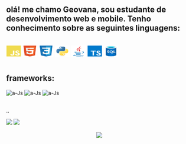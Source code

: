 <h2> olá! me chamo Geovana, sou estudante de desenvolvimento web e mobile. Tenho conhecimento sobre as seguintes linguagens: </h2>
 <div style="display: inline_block"><br>
 
  <img align="center" alt="a-Js" height="30" width="40" src="https://raw.githubusercontent.com/devicons/devicon/master/icons/javascript/javascript-plain.svg">
  <img align="center" alt="a-HTML" height="30" width="40" src="https://raw.githubusercontent.com/devicons/devicon/master/icons/html5/html5-original.svg">
  <img align="center" alt="a-CSS" height="30" width="40" src="https://raw.githubusercontent.com/devicons/devicon/master/icons/css3/css3-original.svg">
  <img align="center" alt="a-Python" height="30" width="40" src="https://raw.githubusercontent.com/devicons/devicon/master/icons/python/python-original.svg">
<img align="center" alt="a-Python" height="30" width="40" src="https://raw.githubusercontent.com/devicons/devicon/master/icons/java/java-original.svg">
<img align="center" alt="a-Python" height="30" width="40" src="https://raw.githubusercontent.com/devicons/devicon/master/icons/typescript/typescript-original.svg">
<img align="center" alt="a-Python" height="30" width="40" src="https://raw.githubusercontent.com/devicons/devicon/master/icons/azuresqldatabase/azuresqldatabase-original.svg">
</div> <br>

<h2>frameworks:</h2>
<div style="display: inline_block">
<img align="center" alt="a-Js" height="30" width="40" src="https://cdn.jsdelivr.net/gh/devicons/devicon@latest/icons/angular/angular-original.svg">
<img align="center" alt="a-Js" height="30" width="40" src="https://cdn.jsdelivr.net/gh/devicons/devicon@latest/icons/vuejs/vuejs-original.svg">
 <img align="center" alt="a-Js" height="30" width="40" src="https://cdn.jsdelivr.net/gh/devicons/devicon@latest/icons/tailwindcss/tailwindcss-original.svg">
</div> <br>


..
<div> <a href="https://www.instagram.com/geoou_of/" target="_blank"><img src="https://img.shields.io/badge/-Instagram-%23E4405F?style=for-the-badge&logo=instagram&logoColor=white" target="_blank"></a>
  <a href ="mailto:gihsousa205@gmail.com"><img src="https://img.shields.io/badge/-Gmail-%23333?style=for-the-badge&logo=gmail&logoColor=white" target="_blank"></a> 
</div> <br>

<div align="center">
  <a href="https://https://github.com/asuoshig">
  <img height="180em" src="https://github-readme-stats-sigma-five.vercel.app/api?username=asuoshig&show_icons=true&theme=dracula&include_all_commits=true&count_private=true"/>
  
</div>

